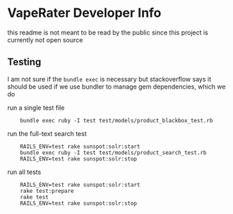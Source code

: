 # VapeRater Developer Info

this readme is not meant to be read by the public since this project is currently not open source

## Testing

I am not sure if the `bundle exec` is necessary but stackoverflow says it should be used if we
use bundler to manage gem dependencies, which we do

run a single test file
```
	bundle exec ruby -I test test/models/product_blackbox_test.rb
```

run the full-text search test
```
	RAILS_ENV=test rake sunspot:solr:start
	bundle exec ruby -I test test/models/product_search_test.rb
	RAILS_ENV=test rake sunspot:solr:stop
```

run all tests
```
	RAILS_ENV=test rake sunspot:solr:start
	rake test:prepare
	rake test
	RAILS_ENV=test rake sunspot:solr:stop
```